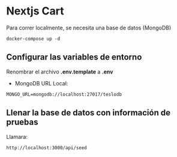 # Nextjs Cart
Para correr localmente, se necesita una base de datos (MongoDB)
```
docker-compose up -d
```

## Configurar las variables de entorno
Renombrar el archivo __.env.template__ a __.env__
* MongoDB URL Local:
```
MONGO_URL=mongodb://localhost:27017/teslodb
```

## Llenar la base de datos con información de pruebas

Llamara:
```
http://localhost:3000/api/seed
```